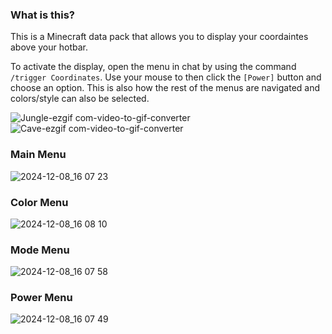 ### What is this?
This is a Minecraft data pack that allows you to display your coordaintes above your hotbar.

To activate the display, open the menu in chat by using the command `/trigger Coordinates`. Use your mouse to then click the `[Power]` button and choose an option. This is also how the rest of the menus are navigated and colors/style can also be selected.

![Jungle-ezgif com-video-to-gif-converter](https://github.com/user-attachments/assets/50f3d782-f6cf-407c-a50a-477e06707190) ![Cave-ezgif com-video-to-gif-converter](https://github.com/user-attachments/assets/c4fb912a-40dc-4586-8d10-43f1ce29e753)

### Main Menu

![2024-12-08_16 07 23](https://github.com/user-attachments/assets/31db3687-7c3e-4dd3-8b3e-b8a698486a46)

### Color Menu

![2024-12-08_16 08 10](https://github.com/user-attachments/assets/80be8131-03f1-4ad7-8080-31892a0de6db)

### Mode Menu

![2024-12-08_16 07 58](https://github.com/user-attachments/assets/4dc31583-fd61-4a77-8096-441b1b52a323)

### Power Menu

![2024-12-08_16 07 49](https://github.com/user-attachments/assets/9e9fcaa7-91d1-4f15-b201-07e95f29a70a)

